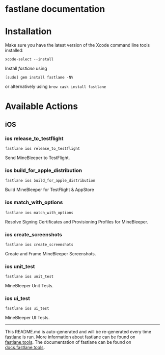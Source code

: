 fastlane documentation
================
# Installation

Make sure you have the latest version of the Xcode command line tools installed:

```
xcode-select --install
```

Install _fastlane_ using
```
[sudo] gem install fastlane -NV
```
or alternatively using `brew cask install fastlane`

# Available Actions
## iOS
### ios release_to_testflight
```
fastlane ios release_to_testflight
```
Send MineBleeper to TestFlight.
### ios build_for_apple_distribution
```
fastlane ios build_for_apple_distribution
```
Build MineBleeper for TestFlight & AppStore
### ios match_with_options
```
fastlane ios match_with_options
```
Resolve Signing Certificates and Provisioning Profiles for MineBleeper.
### ios create_screenshots
```
fastlane ios create_screenshots
```
Create and Frame MineBleeper Screenshots.
### ios unit_test
```
fastlane ios unit_test
```
MineBleeper Unit Tests.
### ios ui_test
```
fastlane ios ui_test
```
MineBleeper UI Tests.

----

This README.md is auto-generated and will be re-generated every time [fastlane](https://fastlane.tools) is run.
More information about fastlane can be found on [fastlane.tools](https://fastlane.tools).
The documentation of fastlane can be found on [docs.fastlane.tools](https://docs.fastlane.tools).
